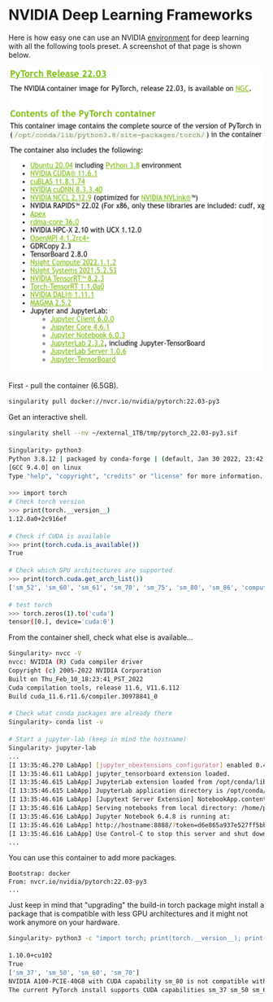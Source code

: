 # NVIDIA Deep Learning Frameworks

Here is how easy one can use an NVIDIA [environment](https://docs.nvidia.com/deeplearning/frameworks/pytorch-release-notes/rel_22-03.html) for deep learning with all the following tools preset. A screenshot of that page is shown below.

![web screenshot](./img/pytorch-nvidia.png)

First - pull the container (6.5GB).

```bash
singularity pull docker://nvcr.io/nvidia/pytorch:22.03-py3
```

Get an interactive shell.

```bash
singularity shell --nv ~/external_1TB/tmp/pytorch_22.03-py3.sif

Singularity> python3
Python 3.8.12 | packaged by conda-forge | (default, Jan 30 2022, 23:42:07)
[GCC 9.4.0] on linux
Type "help", "copyright", "credits" or "license" for more information.

>>> import torch
# Check torch version
>>> print(torch.__version__)
1.12.0a0+2c916ef

# Check if CUDA is available
>>> print(torch.cuda.is_available())
True

# Check which GPU architectures are supported
>>> print(torch.cuda.get_arch_list())
['sm_52', 'sm_60', 'sm_61', 'sm_70', 'sm_75', 'sm_80', 'sm_86', 'compute_86']

# test torch
>>> torch.zeros(1).to('cuda')
tensor([0.], device='cuda:0')
```

From the container shell, check what else is available...

```bash
Singularity> nvcc -V
nvcc: NVIDIA (R) Cuda compiler driver
Copyright (c) 2005-2022 NVIDIA Corporation
Built on Thu_Feb_10_18:23:41_PST_2022
Cuda compilation tools, release 11.6, V11.6.112
Build cuda_11.6.r11.6/compiler.30978841_0

# Check what conda packages are already there
Singularity> conda list -v

# Start a jupyter-lab (keep in mind the hostname)
Singularity> jupyter-lab
...
[I 13:35:46.270 LabApp] [jupyter_nbextensions_configurator] enabled 0.4.1
[I 13:35:46.611 LabApp] jupyter_tensorboard extension loaded.
[I 13:35:46.615 LabApp] JupyterLab extension loaded from /opt/conda/lib/python3.8/site-packages/jupyterlab
[I 13:35:46.615 LabApp] JupyterLab application directory is /opt/conda/share/jupyter/lab
[I 13:35:46.616 LabApp] [Jupytext Server Extension] NotebookApp.contents_manager_class is (a subclass of) jupytext.TextFileContentsManager already - OK
[I 13:35:46.616 LabApp] Serving notebooks from local directory: /home/pmitev
[I 13:35:46.616 LabApp] Jupyter Notebook 6.4.8 is running at:
[I 13:35:46.616 LabApp] http://hostname:8888/?token=d6e865a937e527ff5bbccfb3f150480b76566f47eb3808b1
[I 13:35:46.616 LabApp] Use Control-C to stop this server and shut down all kernels (twice to skip confirmation).
...
```

You can use this container to add more packages.

```singularity
Bootstrap: docker
From: nvcr.io/nvidia/pytorch:22.03-py3
...
```

Just keep in mind that "upgrading" the build-in torch package might install a package that is compatible with less GPU architectures and it might not work anymore on your hardware.

```bash
Singularity> python3 -c "import torch; print(torch.__version__); print(torch.cuda.is_available()); print(torch.cuda.get_arch_list()); torch.zeros(1).to('cuda')"

1.10.0+cu102
True
['sm_37', 'sm_50', 'sm_60', 'sm_70']
NVIDIA A100-PCIE-40GB with CUDA capability sm_80 is not compatible with the current PyTorch installation.
The current PyTorch install supports CUDA capabilities sm_37 sm_50 sm_60 sm_70.
```
